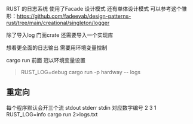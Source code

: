 
RUST 的日志系统 使用了Facade 设计模式
还有单体设计模式 可以参考这个雏形：https://github.com/fadeevab/design-patterns-rust/tree/main/creational/singleton/logger

除了导入log 门面crate 还需要导入一个实现库

想看更全面的日志输出 需要用环境变量控制

cargo run 前面 冠以环境变量设置
> RUST_LOG=debug cargo run -p hardway -- logs

## 重定向
每个程序默认会开三个流 stdout  stderr stdin 对应数字编号 2 3 1
RUST_LOG=info cargo run 2>logs.txt